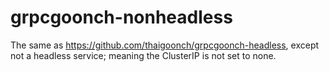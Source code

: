 # grpcgoonch-nonheadless
The same as https://github.com/thaigoonch/grpcgoonch-headless, except not a headless service; meaning the ClusterIP is not set to none.